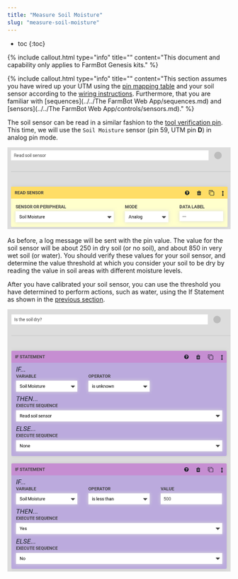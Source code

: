 ```yaml
---
title: "Measure Soil Moisture"
slug: "measure-soil-moisture"
---
```


* toc
{:toc}


{%
include callout.html
type="info"
title=""
content="This document and capability only applies to FarmBot Genesis kits."
%}



{%
include callout.html
type="info"
title=""
content="This section assumes you have wired up your UTM using the [pin mapping table](https://genesis.farm.bot/docs/utm#section-pin-mapping) and your soil sensor according to the [wiring instructions](https://genesis.farm.bot/docs/soil-sensor#section-step-5-wire-it-up). Furthermore, that you are familiar with [sequences](../../The FarmBot Web App/sequences.md) and [sensors](../../The FarmBot Web App/controls/sensors.md)."
%}

The soil sensor can be read in a similar fashion to the [tool verification pin](verify-a-tool-has-been-mounted.md). This time, we will use the `Soil Moisture` sensor (pin 59, UTM pin **D**) in analog pin mode.

![read_soil_sensor.png](read_soil_sensor.png)

As before, a log message will be sent with the pin value. The value for the soil sensor will be about 250 in dry soil (or no soil), and about 850 in very wet soil (or water). You should verify these values for your soil sensor, and determine the value threshold at which you consider your soil to be dry by reading the value in soil areas with different moisture levels.

After you have calibrated your soil sensor, you can use the threshold you have determined to perform actions, such as water, using the <span class="fb-step fb-if-statement">If Statement</span> as shown in the [previous section](verify-a-tool-has-been-mounted.md).

![is_soil_dry.png](is_soil_dry.png)

